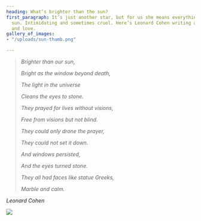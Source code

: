 ```yaml
---
heading: What’s brighter than the sun?
first_paragraph: It’s just another star, but for us she means everything. It’s our
  sun. Intimidating and sometimes cruel. Here’s Leonard Cohen writing about the sun
  and love.
gallery_of_images:
- "/uploads/sun-thumb.png"

---
```

> _Brighter than our sun,_
>
> _Bright as the window beyond death,_
>
> _The light in the universe_
>
> _Cleans the eyes to stone._
>
> _They prayed for lives without visions,_
>
> _Free from visions but not blind._
>
> _They could only drone the prayer,_
>
> _They could not set it down._
>
> _And windows persisted,_
>
> _And the eyes turned stone._
>
> _They all had faces like statue Greeks,_
>
> _Marble and calm._

_Leonard Cohen_ 

![](/uploads/sun-thumb.png)